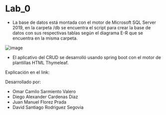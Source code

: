 # Lab_0

- La base de datos está montada con el motor de Microsoft SQL Server 2019, en la carpeta /db se encuentra el script para crear la base de datos con sus respectivas tablas según el diagrama E-R que se encuentra en la misma carpeta.

![image](https://user-images.githubusercontent.com/64234357/223013274-ed265957-eb82-4ab6-98a2-bf43ecb29858.png)


- El aplicativo del CRUD se desarrolló usando spring boot con el motor de plantillas HTML Thymeleaf.

Explicación en el link: 

Desarrollado por:
- Omar Camilo Sarmiento Valero
- Diego Alexander Cardenas Diaz
- Juan Manuel Florez Prada
- David Santiago Rodriguez Segovia
